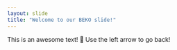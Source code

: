 ```yaml
---
layout: slide
title: "Welcome to our BEKO slide!"
---
```

This is an awesome text! :tada:
Use the left arrow to go back!
